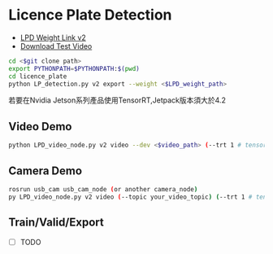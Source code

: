 # Licence Plate Detection
+ [LPD Weight Link v2](https://drive.google.com/file/d/1KbWPrcSqCCn3XZ3wqlEP45U13wHm2mZS/view?usp=sharing)
+ [Download Test  Video](https://drive.google.com/file/d/1dYkultUic8WBqNL02yzqRZjyujPuWGA1/view?usp=sharing)
```sh
cd <$git clone path>
export PYTHONPATH=$PYTHONPATH:$(pwd)
cd licence_plate
python LP_detection.py v2 export --weight <$LPD_weight_path>
```
若要在Nvidia Jetson系列產品使用TensorRT,Jetpack版本須大於4.2
## Video Demo
```sh
python LPD_video_node.py v2 video --dev <$video_path> (--trt 1 # tensorRT Inference)
```
## Camera Demo
```sh
rosrun usb_cam usb_cam_node (or another camera_node) 
py LPD_video_node.py v2 video (--topic your_video_topic) (--trt 1 # tensorRT Inference)
```
## Train/Valid/Export
- [ ] TODO
